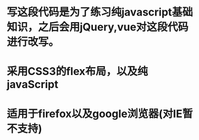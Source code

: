 # 写这段代码是为了练习纯javascript基础知识，之后会用jQuery,vue对这段代码进行改写。
# 采用CSS3的flex布局，以及纯javaScript
# 适用于firefox以及google浏览器(对IE暂不支持)
